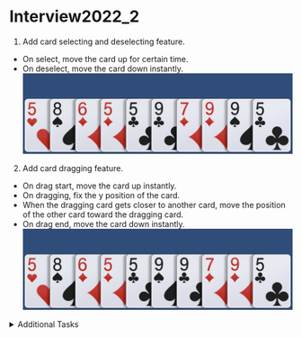 # Interview2022_2

1. Add card selecting and deselecting feature.
- On select, move the card up for certain time.
- On deselect, move the card down instantly.
![cardselect](CardSelect.gif)

2. Add card dragging feature.
- On drag start, move the card up instantly.
- On dragging, fix the y position of the card.
- When the dragging card gets closer to another card, move the position of the other card toward the dragging card.
- On drag end, move the card down instantly.
![carddrag](CardDrag.gif)

<details>
  <summary>Additional Tasks</summary>
  <p>
    1. Add sorting feature.
    - Add card info to cards(number and type)
    - Add sort button UI.
    
    
  </p>
  
</details>
